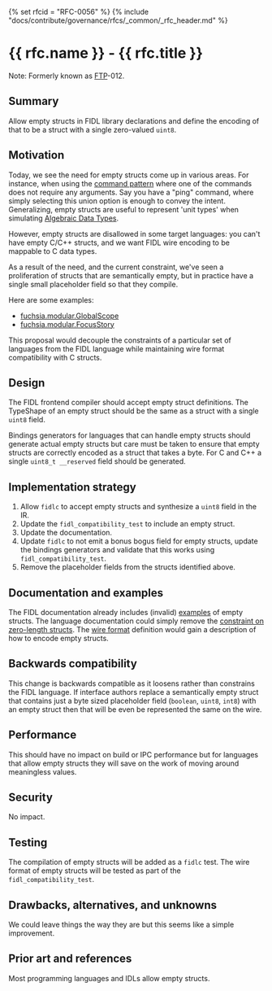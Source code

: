 {% set rfcid = "RFC-0056" %}
{% include "docs/contribute/governance/rfcs/_common/_rfc_header.md" %}
# {{ rfc.name }} - {{ rfc.title }}
<!-- SET the `rfcid` VAR ABOVE. DO NOT EDIT ANYTHING ELSE ABOVE THIS LINE. -->

Note: Formerly known as [FTP](../deprecated-ftp-process.md)-012.

## Summary

Allow empty structs in FIDL library declarations and define the encoding
of that to be a struct with a single zero-valued `uint8`.

## Motivation

Today, we see the need for empty structs come up in various areas.
For instance, when using the
[command pattern](/docs/concepts/api/fidl.md#Command-union)
where one of the commands does not require any arguments.
Say you have a "ping" command, where simply selecting this union option is enough to convey the intent.
Generalizing, empty structs are useful to represent 'unit types' when simulating
[Algebraic Data Types](https://en.wikipedia.org/wiki/Algebraic_data_type).

However, empty structs are disallowed in some target languages: you can't have empty C/C++
structs, and we want FIDL wire encoding to be mappable to C data types.

As a result of the need, and the current constraint, we've seen a proliferation
of structs that are semantically empty, but in practice have a single small
placeholder field so that they compile.

Here are some examples:

- [fuchsia.modular.GlobalScope](https://fuchsia.googlesource.com/fuchsia/+/ce931e090d0c54030a80397bd24f217132983794/peridot/public/fidl/fuchsia.modular/user_intelligence/scope.fidl#22)
- [fuchsia.modular.FocusStory](https://fuchsia.googlesource.com/fuchsia/+/5ed52652adfeb70c011a5d86acfd3bbfb768b13e/public/fidl/fuchsia.modular/suggestion/proposal.fidl#74)

This proposal would decouple the constraints of a particular set of languages from
the FIDL language while maintaining wire format compatibility with C structs.

## Design

The FIDL frontend compiler should accept empty struct definitions.
The TypeShape of an empty struct should be the same as a struct with a single `uint8` field.

Bindings generators for languages that can handle empty structs should generate
actual empty structs but care must be taken to ensure that empty structs are
correctly encoded as a struct that takes a byte.
For C and C++ a single `uint8_t __reserved` field should be generated.

## Implementation strategy

1. Allow `fidlc` to accept empty structs and synthesize a `uint8` field in the IR.
2. Update the `fidl_compatibility_test` to include an empty struct.
3. Update the documentation.
4. Update `fidlc` to not emit a bonus bogus field for empty structs, update
   the bindings generators and validate that this works using `fidl_compatibility_test`.
5. Remove the placeholder fields from the structs identified above.

## Documentation and examples

The FIDL documentation already includes (invalid)
[examples][identifiers] of empty structs.
The language documentation could simply remove the
[constraint on zero-length structs][structs].
The [wire format][wire-format]
definition would gain a description of how to encode empty structs.

## Backwards compatibility

This change is backwards compatible as it loosens rather than constrains the FIDL language.
If interface authors replace a semantically empty struct that contains just
a byte sized placeholder field (`boolean`, `uint8`, `int8`) with an empty struct then
that will be even be represented the same on the wire.

## Performance

This should have no impact on build or IPC performance but for languages that
allow empty structs they will save on the work of moving around meaningless values.

## Security

No impact.

## Testing

The compilation of empty structs will be added as a `fidlc` test.
The wire format of empty structs will be tested as part of the `fidl_compatibility_test`.

## Drawbacks, alternatives, and unknowns

We could leave things the way they are but this seems like a simple improvement.

## Prior art and references

Most programming languages and IDLs allow empty structs.

[identifiers]: /docs/reference/fidl/language/language.md#identifiers
[structs]: /docs/reference/fidl/language/language.md#structs
[wire-format]: /docs/reference/fidl/language/wire-format/README.md#Structs
